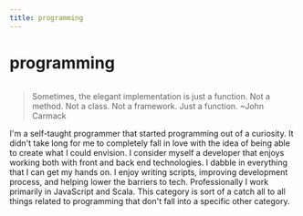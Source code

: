 ```yaml
---
title: programming
---
```


# programming

```scala mdoc:percentages:programming
```

> Sometimes, the elegant implementation is just a function. Not a method. Not a class. Not a framework. Just a function.
~John Carmack

I'm a self-taught programmer that started programming out of a curiosity. It
didn't take long for me to completely fall in love with the idea of being able
to create what I could envision. I consider myself a developer that enjoys
working both with front and back end technologies. I dabble in everything that I
can get my hands on. I enjoy writing scripts, improving development process, and
helping lower the barriers to tech. Professionally I work primarily in
JavaScript and Scala. This category is sort of a catch all to all things related
to programming that don't fall into a specific other category.

```scala mdoc:tags:programming
```
